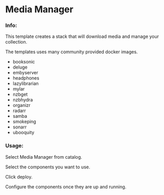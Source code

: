 # Media Manager


### Info:

 This template creates a stack that will download media and manage your collection.

The templates uses many community provided docker images.

- booksonic
- deluge
- embyserver
- headphones
- lazylibrarian
- mylar
- nzbget
- nzbhydra
- organizr
- radarr
- samba
- smokeping
- sonarr
- ubooquity 

### Usage:

 Select Media Manager from catalog.

 Select the components you want to use.

 Click deploy.

 Configure the components once they are up and running.

